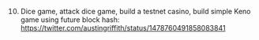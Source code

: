 10. Dice game, attack dice game, build a testnet casino, build simple Keno game using future block hash: https://twitter.com/austingriffith/status/1478760491858083841
